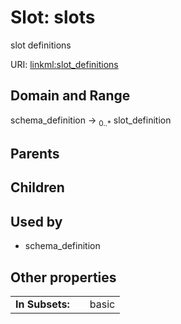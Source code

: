 
# Slot: slots


slot definitions

URI: [linkml:slot_definitions](https://w3id.org/linkml/slot_definitions)


## Domain and Range

schema_definition &#8594;  <sub>0..\*</sub> slot_definition

## Parents


## Children


## Used by

 * schema_definition

## Other properties

|  |  |  |
| --- | --- | --- |
| **In Subsets:** | | basic |

